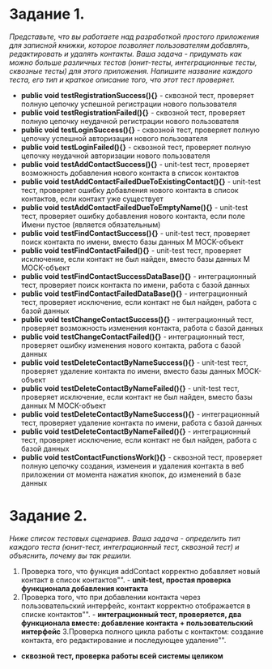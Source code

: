 # Задание 1.
*Представьте, что вы работаете над разработкой простого приложения для записной книжки, 
которое позволяет пользователям добавлять, редактировать и удалять контакты.
Ваша задача - придумать как можно больше различных тестов (юнит-тесты, интеграционные тесты, 
сквозные тесты) для этого приложения. Напишите название каждого теста, его тип и краткое 
описание того, что этот тест проверяет.*

- **public void testRegistrationSuccess(){}** - сквозной тест, проверяет полную цепочку успешной регистрации нового пользователя
- **public void testRegistrationFailed(){}** - сквозной тест, проверяет полную цепочку неудачной регистрации нового пользователя
- **public void testLoginSuccess(){}** - сквозной тест, проверяет полную цепочку успешной авторизации нового пользователя
- **public void testLoginFailed(){}** - сквозной тест, проверяет полную цепочку неудачной авторизации нового пользователя
- **public void testAddContactSuccess(){}** - unit-test тест, проверяет возможность добавления нового контакта в список контактов
- **public void testAddContactFailedDueToExistingContact(){}** - unit-test тест, проверяет ошибку добавления нового контакта 
в список контактов, если контакт уже существует
- **public void testAddContactFailedDueToEmptyName(){}** - unit-test тест, проверяет ошибку добавления нового контакта,
если поле Имени пустое (является обязательным)
- **public void testFindContactSuccess(){}** - unit-test тест, проверяет поиск контакта по имени, вместо базы данных M
MOCK-объект
- **public void testFindContactFailed(){}** - unit-test тест, проверяет исключение, если контакт не был найден, вместо базы данных M
  MOCK-объект
- **public void testFindContactSuccessDataBase(){}** - интеграционный тест, проверяет поиск контакта по имени, работа с базой данных
- **public void testFindContactFailedDataBase(){}** - интеграционный тест, проверяет исключение, если контакт не был найден, 
работа с базой данных
- **public void testChangeContactSuccess(){}** - интеграционный тест, проверяет возможность изменения контакта, работа с базой данных
- **public void testChangeContactFailed(){}** - интеграционный тест, проверяет ошибку изменения нового контакта, работа с базой данных
- **public void testDeleteContactByNameSuccess(){}** - unit-test тест, проверяет удаление контакта по имени, вместо базы данных
  MOCK-объект
- **public void testDeleteContactByNameFailed(){}** - unit-test тест, проверяет исключение, если контакт не был найден, вместо базы данных M
  MOCK-объект
- **public void testDeleteContactByNameSuccess(){}** - интеграционный тест, проверяет удаление контакта по имени, работа с базой данных
- **public void testDeleteContactByNameFailed(){}** - интеграционный тест, проверяет исключение, если контакт не был найден, работа с базой данных
- **public void testContactFunctionsWork(){}** - сквозной тест, проверяет полную цепочку создания, изменеия и удаления
контакта в веб приложении от момента нажатия кнопок, до изменений в базе данных


# Задание 2. 
*Ниже список тестовых сценариев. Ваша задача - определить тип каждого теста (юнит-тест, интеграционный тест, сквозной тест) 
и объяснить, почему вы так решили.*
1. Проверка того, что функция addContact корректно добавляет новый контакт в список контактов"". - **unit-test, простая проверка
функционала добавления контакта**
2. Проверка того, что при добавлении контакта через пользовательский интерфейс, контакт корректно отображается 
в списке контактов"". - **интеграционный тест, проверяется, два функционала вместе: добавление контакта +
пользовательский интерфейс**
3.Проверка полного цикла работы с контактом: создание контакта, его редактирование и последующее удаление"".
- **сквозной тест, проверка работы всей системы целиком**
